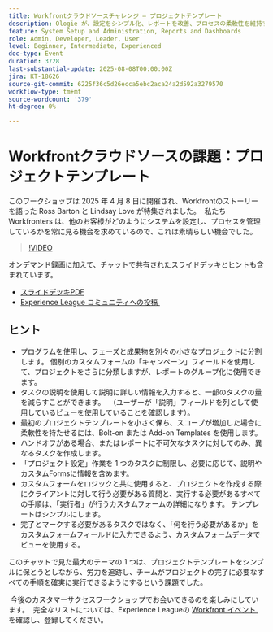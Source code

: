 ```yaml
---
title: Workfrontクラウドソースチャレンジ – プロジェクトテンプレート
description: Ologie が、設定をシンプル化、レポートを改善、プロセスの柔軟性を維持するための実用的なヒントを使用して、Adobe Workfront プロジェクトテンプレートを合理化する方法を説明します。
feature: System Setup and Administration, Reports and Dashboards
role: Admin, Developer, Leader, User
level: Beginner, Intermediate, Experienced
doc-type: Event
duration: 3728
last-substantial-update: 2025-08-08T00:00:00Z
jira: KT-18626
source-git-commit: 6225f36c5d26ecca5ebc2aca24a2d592a3279570
workflow-type: tm+mt
source-wordcount: '379'
ht-degree: 0%

---
```



# Workfrontクラウドソースの課題：プロジェクトテンプレート

このワークショップは 2025 年 4 月 8 日に開催され、Workfrontのストーリーを語った Ross Barton と Lindsay Love が特集されました。  私たち Workfronters は、他のお客様がどのようにシステムを設定し、プロセスを管理しているかを常に見る機会を求めているので、これは素晴らしい機会でした。

>[!VIDEO](https://video.tv.adobe.com/v/3469962/?learn=on&enablevpops)

オンデマンド録画に加えて、チャットで共有されたスライドデッキとヒントも含まれています。  

* [&#x200B; スライドデッキPDF](https://workfront-experience.s3.us-west-2.amazonaws.com/Training/Guides/Customer+Success+at+Scale/040825+-+Crowdsource+Challenge+with+Project+Templates.pdf)
* [Experience League コミュニティへの投稿 &#x200B;](https://experienceleaguecommunities.adobe.com/t5/workfront-discussions/event-follow-up-workfront-crowdsource-challenge-project/td-p/747512?profile.language=ja)

## ヒント

* プログラムを使用し、フェーズと成果物を別々の小さなプロジェクトに分割します。 個別のカスタムフォームの「キャンペーン」フィールドを使用して、プロジェクトをさらに分類しますが、レポートのグループ化に使用できます。 
* タスクの説明を使用して説明に詳しい情報を入力すると、一部のタスクの量を減らすことができます。  （ユーザーが「説明」フィールドを列として使用しているビューを使用していることを確認します）。 
* 最初のプロジェクトテンプレートを小さく保ち、スコープが増加した場合に柔軟性を持たせるには、Bolt-on または Add-on Templates を使用します。 
* ハンドオフがある場合、またはレポートに不可欠なタスクに対してのみ、異なるタスクを作成します。 
* 「プロジェクト設定」作業を 1 つのタスクに制限し、必要に応じて、説明やカスタムFormsに情報を含めます。 
* カスタムフォームをロジックと共に使用すると、プロジェクトを作成する際にクライアントに対して行う必要がある質問と、実行する必要があるすべての手順は、「実行者」が行うカスタムフォームの詳細になります。 テンプレートはシンプルにします。 
* 完了とマークする必要があるタスクではなく、「何を行う必要があるか」をカスタムフォームフィールドに入力できるよう、カスタムフォームデータでビューを使用する。 

このチャットで見た最大のテーマの 1 つは、プロジェクトテンプレートをシンプルに保とうとしながら、労力を追跡し、チームがプロジェクトの完了に必要なすべての手順を確実に実行できるようにするという課題でした。  

 今後のカスタマーサクセスワークショップでお会いできるのを楽しみにしています。  完全なリストについては、Experience Leagueの [Workfront イベント &#x200B;](https://experienceleague.adobe.com/events/?lang=ja&filters=Workfront) を確認し、登録してください。